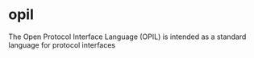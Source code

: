 # opil
The Open Protocol Interface Language (OPIL) is intended as a standard language for protocol interfaces
